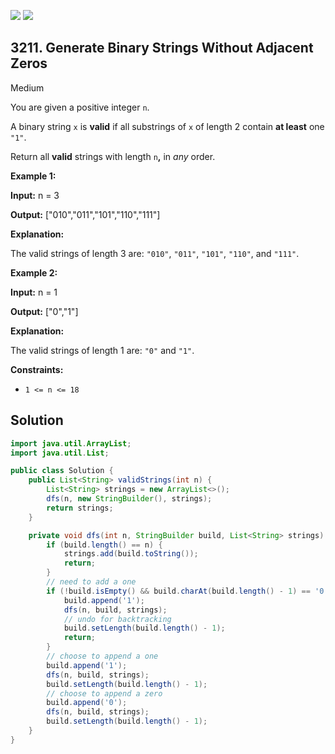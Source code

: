 [![](https://img.shields.io/github/stars/javadev/LeetCode-in-Java?label=Stars&style=flat-square)](https://github.com/javadev/LeetCode-in-Java)
[![](https://img.shields.io/github/forks/javadev/LeetCode-in-Java?label=Fork%20me%20on%20GitHub%20&style=flat-square)](https://github.com/javadev/LeetCode-in-Java/fork)

## 3211\. Generate Binary Strings Without Adjacent Zeros

Medium

You are given a positive integer `n`.

A binary string `x` is **valid** if all substrings of `x` of length 2 contain **at least** one `"1"`.

Return all **valid** strings with length `n`**,** in _any_ order.

**Example 1:**

**Input:** n = 3

**Output:** ["010","011","101","110","111"]

**Explanation:**

The valid strings of length 3 are: `"010"`, `"011"`, `"101"`, `"110"`, and `"111"`.

**Example 2:**

**Input:** n = 1

**Output:** ["0","1"]

**Explanation:**

The valid strings of length 1 are: `"0"` and `"1"`.

**Constraints:**

*   `1 <= n <= 18`

## Solution

```java
import java.util.ArrayList;
import java.util.List;

public class Solution {
    public List<String> validStrings(int n) {
        List<String> strings = new ArrayList<>();
        dfs(n, new StringBuilder(), strings);
        return strings;
    }

    private void dfs(int n, StringBuilder build, List<String> strings) {
        if (build.length() == n) {
            strings.add(build.toString());
            return;
        }
        // need to add a one
        if (!build.isEmpty() && build.charAt(build.length() - 1) == '0') {
            build.append('1');
            dfs(n, build, strings);
            // undo for backtracking
            build.setLength(build.length() - 1);
            return;
        }
        // choose to append a one
        build.append('1');
        dfs(n, build, strings);
        build.setLength(build.length() - 1);
        // choose to append a zero
        build.append('0');
        dfs(n, build, strings);
        build.setLength(build.length() - 1);
    }
}
```